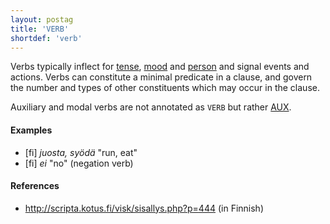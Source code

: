```yaml
---
layout: postag
title: 'VERB'
shortdef: 'verb'
---
```


Verbs typically inflect for [tense](Tense), [mood](Mood) and
[person](Person) and signal events and actions. Verbs can constitute a
minimal predicate in a clause, and govern the number and types of
other constituents which may occur in the clause.

Auxiliary and modal verbs are not annotated as `VERB` but rather
[AUX]().

#### Examples

* [fi] _juosta, syödä_ "run, eat"
* [fi] _ei_ "no" (negation verb)

#### References

* <http://scripta.kotus.fi/visk/sisallys.php?p=444> (in Finnish)
<!-- Interlanguage links updated Po 6. listopadu 2023, 21:41:31 CET -->
